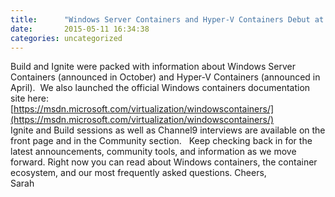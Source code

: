 ```yaml
---
title:      "Windows Server Containers and Hyper-V Containers Debut at Ignite and Build"
date:       2015-05-11 16:34:38
categories: uncategorized
---
```

Build and Ignite were packed with information about Windows Server Containers (announced in October) and Hyper-V Containers (announced in April).  We also launched the official Windows containers documentation site here:  
[https://msdn.microsoft.com/virtualization/windowscontainers/](https://msdn.microsoft.com/virtualization/windowscontainers/)  
Ignite and Build sessions as well as Channel9 interviews are available on the front page and in the Community section.   Keep checking back in for the latest announcements, community tools, and information as we move forward. Right now you can read about Windows containers, the container ecosystem, and our most frequently asked questions. Cheers,  
Sarah
